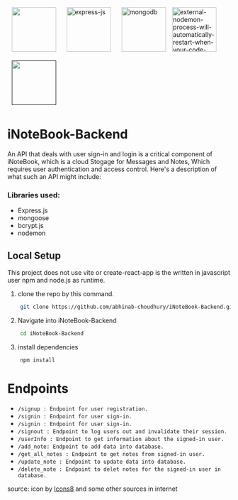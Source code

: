 
[<img style="margin:10px;" width="100" height="100" src="https://upload.wikimedia.org/wikipedia/commons/d/d9/Node.js_logo.svg" >](https://nodejs.org/en/docs)
[<img style="margin:10px;" width="100" height="100" src="https://img.icons8.com/nolan/100/express-js.png" alt="express-js"/>](https://expressjs.com/en/starter/installing.html)
[<img style="margin:10px;" width="100" height="100" src="https://img.icons8.com/color/100/mongodb.png" alt="mongodb"/>](https://www.mongodb.com/docs/)
[<img width="100" height="100" src="https://img.icons8.com/external-tal-revivo-green-tal-revivo/100/external-nodemon-process-will-automatically-restart-when-your-code-changes-logo-green-tal-revivo.png" alt="external-nodemon-process-will-automatically-restart-when-your-code-changes-logo-green-tal-revivo"/>](https://nodemon.io/)
[<img style="margin:10px;" width="100" height="100" src="https://img.icons8.com/clouds/100/spiral-bound-booklet.png" >]()



# iNoteBook-Backend

An API that deals with user sign-in and login is a critical component of iNoteBook, which is a cloud Stogage for Messages and Notes, Which requires user authentication and access control. Here's a description of what such an API might include:

### Libraries used:

- Express.js
- mongoose
- bcrypt.js
- nodemon


## Local Setup

This project does not use vite or create-react-app is the written in javascript user npm and node.js as runtime.

1. clone the repo by this command.
``` bash
    git clone https://github.com/abhinab-choudhury/iNoteBook-Backend.git 
```
2. Navigate into iNoteBook-Backend
``` bash
    cd iNoteBook-Backend 
```
3. install dependencies
``` bash
    npm install
```

# Endpoints

- ```/signup : Endpoint for user registration.```
- ```/signin : Endpoint for user sign-in.```
- ```/signin : Endpoint for user sign-in.```
- ```/signout : Endpoint to log users out and invalidate their session.```
- ```/userInfo : Endpoint to get information about the signed-in user.```
- ```/add_note: Endpoint to add data into database.```
- ```/get_all_notes : Endpoint to get notes from signed-in user.``` 
- ```/update_note : Endpoint to update data into database.```
- ```/delete_note : Endpoint to delet notes for the signed-in user in database.```


source:
<a  href="https://icons8.com"></a> icon by <a href="https://icons8.com">Icons8</a> and some other sources  in internet

